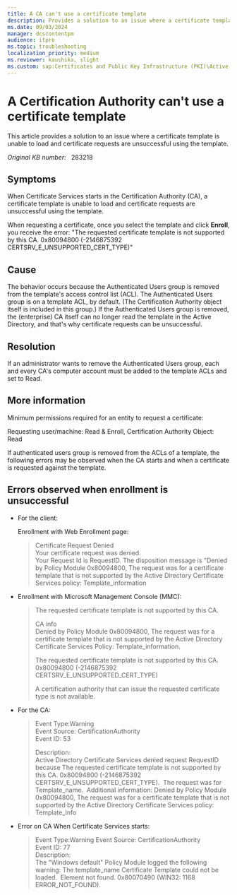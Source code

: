 ```yaml
---
title: A CA can't use a certificate template
description: Provides a solution to an issue where a certificate template is unable to load and certificate requests are unsuccessful using the same template.
ms.date: 09/03/2024
manager: dcscontentpm
audience: itpro
ms.topic: troubleshooting
localization_priority: medium
ms.reviewer: kaushika, slight
ms.custom: sap:Certificates and Public Key Infrastructure (PKI)\Active Directory Certificate Services (ADCS), csstroubleshoot
---
```

# A Certification Authority can't use a certificate template

This article provides a solution to an issue where a certificate template is unable to load and certificate requests are unsuccessful using the template.

_Original KB number:_ &nbsp; 283218

## Symptoms

When Certificate Services starts in the Certification Authority (CA), a certificate template is unable to load and certificate requests are unsuccessful using the template.

When requesting a certificate, once you select the template and click **Enroll**, you receive the error: "The requested certificate template is not supported by this CA. 0x80094800 (-2146875392 CERTSRV_E_UNSUPPORTED_CERT_TYPE)"

## Cause

The behavior occurs because the Authenticated Users group is removed from the template's access control list (ACL). The Authenticated Users group is on a template ACL, by default. (The Certification Authority object itself is included in this group.) If the Authenticated Users group is removed, the (enterprise) CA itself can no longer read the template in the Active Directory, and that's why certificate requests can be unsuccessful.

## Resolution

If an administrator wants to remove the Authenticated Users group, each and every CA's computer account must be added to the template ACLs and set to Read.

## More information

Minimum permissions required for an entity to request a certificate:  

Requesting user/machine: Read & Enroll, Certification Authority Object: Read 

If authenticated users group is removed from the ACLs of a template, the following errors may be observed when the CA starts and when a certificate is requested against the template. 

## Errors observed when enrollment is unsuccessful

- For the client:

    Enrollment with Web Enrollment page:
  
  > Certificate Request Denied  
  > Your certificate request was denied.  
  > Your Request Id is RequestID. The disposition message is "Denied by Policy Module 0x80094800, The request was for a certificate template that is not supported by the Active Directory Certificate Services policy: Template_information
  >
- Enrollment with Microsoft Management Console (MMC):

  > The requested certificate template is not supported by this CA.
  >
  > CA info  
  > Denied by Policy Module 0x80094800, The request was for a certificate template that is not supported by the Active Directory Certificate Services Policy: Template_information.
  >
  > The requested certificate template is not supported by this CA. 0x80094800 (-2146875392 CERTSRV_E_UNSUPPORTED_CERT_TYPE)
  >
  > A certification authority that can issue the requested certificate type is not available.
  
- For the CA:

  > Event Type:Warning  
  > Event Source: CertificationAuthority  
  > Event ID: 53  
  >
  > Description:  
  > Active Directory Certificate Services denied request RequestID because The requested certificate template is not supported by this CA. 0x80094800 (-2146875392 CERTSRV_E_UNSUPPORTED_CERT_TYPE).  The request was for Template_name.  Additional information: Denied by Policy Module  0x80094800, The request was for a certificate template that is not supported by the Active Directory Certificate Services policy: Template_Info
  
- Error on CA When Certificate Services starts:

  > Event Type:Warning
  > Event Source: CertificationAuthority  
  > Event ID: 77  
  > Description:  
  > The "Windows default" Policy Module logged the following warning: The template_name Certificate Template could not be loaded.  Element not found. 0x80070490 (WIN32: 1168 ERROR_NOT_FOUND).
